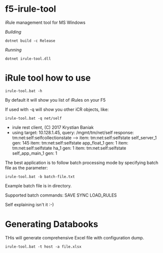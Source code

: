 # f5-irule-tool
iRule management tool for MS Windows


*Building*

`dotnet build -c Release`

*Running*

`dotnet irule-tool.dll`

# iRule tool how to use

`irule-tool.bat -h`

By default it will show you list of iRules on your F5

If used with -q will show you other iCR objects, like:

`irule-tool.bat -q net/self`

+ irule rest client, (C) 2017 Krystian Baniak
+ using target: 10.128.1.45, query: /mgmt/tm/net/self
response: tm:net:self:selfcollectionstate -->
  item: tm:net:self:selfstate self_server_1 gen: 145
  item: tm:net:self:selfstate app_float_1 gen: 1
  item: tm:net:self:selfstate ha_1 gen: 1
  item: tm:net:self:selfstate self_app_main_1 gen: 1

The best application is to follow batch processing mode by specifying batch file as the parameter:

`irule-tool.bat -b batch-file.txt`

Example batch file is in directory.

Supported batch commands:
SAVE
SYNC
LOAD_RULES

Self explaining isn't it :-)

# Generating Databooks

THis will generate comprehensive Excel file with configuration dump.

`irule-tool.bat -t host -a file.xlsx`
